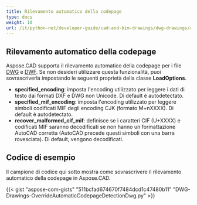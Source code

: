 ```yaml
---
title: Rilevamento automatico della codepage
type: docs
weight: 10
url: /it/python-net/developer-guide/cad-and-bim-drawings/dwg-drawings/auto-codepage-detection/
---
```


## **Rilevamento automatico della codepage**

Aspose.CAD supporta il rilevamento automatico della codepage per i file [DWG](https://docs.fileformat.com/cad/dwg/) e [DWF](https://docs.fileformat.com/cad/dwf/). Se non desideri utilizzare questa funzionalità, puoi sovrascriverla impostando le seguenti proprietà della classe **LoadOptions**.

- **specified_encoding**: imposta l'encoding utilizzato per leggere i dati di testo dai formati DXF e DWG non Unicode. Di default è autodetectato.
- **specified_mif_encoding**: imposta l'encoding utilizzato per leggere simboli codificati MIF degli encoding CJK (formato M+nXXXX). Di default è autodetectato.
- **recover_malformed_cif_mif**: definisce se i caratteri CIF (U+XXXX) e codificati MIF saranno decodificati se non hanno un formattazione AutoCAD corretta (AutoCAD precede questi simboli con una barra rovesciata). Di default, vengono decodificati.

## Codice di esempio

Il campione di codice qui sotto mostra come sovrascrivere il rilevamento automatico della codepage in Aspose.CAD.

{{< gist "aspose-com-gists" "511bcfad674670f7484dcd1c47480b11" "DWG-Drawings-OverrideAutomaticCodepageDetectionDwg.py" >}}
